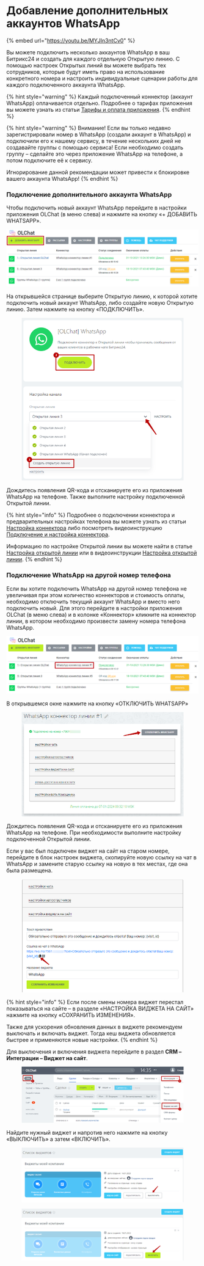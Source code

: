 # Добавление дополнительных аккаунтов WhatsApp

{% embed url="https://youtu.be/MYJIn3ntCv0" %}

Вы можете подключить несколько аккаунтов WhatsApp в ваш Битрикс24 и создать для каждого отдельную Открытую линию. С помощью настроек Открытых линий вы можете выбрать тех сотрудников, которые будут иметь право на использование конкретного номера и настроить индивидуальные сценарии работы для каждого подключенного аккаунта WhatsApp.

{% hint style="warning" %}
Каждый подключенный коннектор (аккаунт WhatsApp) оплачивается отдельно. Подробнее о тарифах приложения вы можете узнать из статьи [Тарифы и оплата приложения](https://docs.olchat.io/stoimost-i-oplata-prilozheniya).
{% endhint %}

{% hint style="warning" %}
Внимание! Если вы только недавно зарегистрировали номер в WhatsApp (создали аккаунт в WhatsApp) и подключили его к нашему сервису, в течение нескольких дней не создавайте группы с помощью сервиса! Если необходимо создать группу – сделайте это через приложение WhatsApp на телефоне, а потом подключите её к сервису.

Игнорирование данной рекомендации может привести к блокировке вашего аккаунта WhatsApp!
{% endhint %}

### Подключение дополнительного аккаунта WhatsApp

Чтобы подключить новый аккаунт WhatsApp перейдите в настройки приложения OLChat (в меню слева) и нажмите на кнопку «+ ДОБАВИТЬ WHATSAPP».

![](<../../.gitbook/assets/image (122).png>)

На открывшейся странице выберите Открытую линию, к которой хотите подключить новый аккаунт WhatsApp, либо создайте новую Открытую линию. Затем нажмите на кнопку «ПОДКЛЮЧИТЬ».

<figure><img src="../../.gitbook/assets/image (933).png" alt=""><figcaption></figcaption></figure>

Дождитесь появления QR-кода и отсканируете его из приложения WhatsApp на телефоне. Также выполните настройку подключенной Открытой линии.

{% hint style="info" %}
Подробнее о подключении коннектора и предварительных настройках телефона вы можете узнать из статьи [Настройка коннектора](https://docs.olchat.io/ustanovka-i-nastroika/nastroika-konnektora) либо посмотреть видеоинструкцию [Подключение и настройка коннектора](https://docs.olchat.io/videoinstrukcii/podklyuchenie-i-nastroika-konnektora).

Информацию по настройке Открытой линии вы можете найти в статье [Настройка открытой линии](https://docs.olchat.io/ustanovka-i-nastroika/nastroika-otkrytoi-linii) или в видеоинструкции [Настройка открытой линии](https://docs.olchat.io/videoinstrukcii/nastroika-otkrytoi-linii).
{% endhint %}

### Подключение WhatsApp на другой номер телефона

Если вы хотите подключить WhatsApp на другой номер телефона не увеличивая при этом количество коннекторов и стоимость оплаты, необходимо отключить текущий аккаунт WhatsApp и вместо него подключить новый. Для этого перейдите в настройки приложения OLChat (в меню слева) и в колонке «Коннектор» кликните на коннектор линии, в котором необходимо произвести замену номера телефона WhatsApp.

![](<../../.gitbook/assets/image (54).png>)

В открывшемся окне нажмите на кнопку «ОТКЛЮЧИТЬ WHATSAPP»

<figure><img src="../../.gitbook/assets/image (934).png" alt=""><figcaption></figcaption></figure>

Дождитесь появления QR-кода и отсканируете его из приложения WhatsApp на телефоне. При необходимости выполните настройку подключенной Открытой линии.

Если у вас был подключен виджет на сайт на старом номере, перейдите в блок настроек виджета, скопируйте новую ссылку на чат в WhatsApp и замените старую ссылку на новую в тех местах, где она была размещена.

<figure><img src="../../.gitbook/assets/image (312).png" alt=""><figcaption></figcaption></figure>

{% hint style="info" %}
Если после смены номера виджет перестал показываться на сайте – в разделе «НАСТРОЙКА ВИДЖЕТА НА САЙТ» нажмите на кнопку «СОХРАНИТЬ ИЗМЕНЕНИЯ».

Также для ускорения обновления данных в виджете рекомендуем выключать и включать виджет. Тогда кеш виджета обновляется быстрее и применяются новые настройки.
{% endhint %}

Для выключения и включения виджета перейдите в раздел **CRM – Интеграции – Виджет на сайт**.

<figure><img src="../../.gitbook/assets/image (590).png" alt=""><figcaption></figcaption></figure>

Найдите нужный виджет и напротив него нажмите на кнопку «ВЫКЛЮЧИТЬ» а затем «ВКЛЮЧИТЬ».

<figure><img src="../../.gitbook/assets/image (340).png" alt=""><figcaption></figcaption></figure>

<figure><img src="../../.gitbook/assets/image (502).png" alt=""><figcaption></figcaption></figure>
